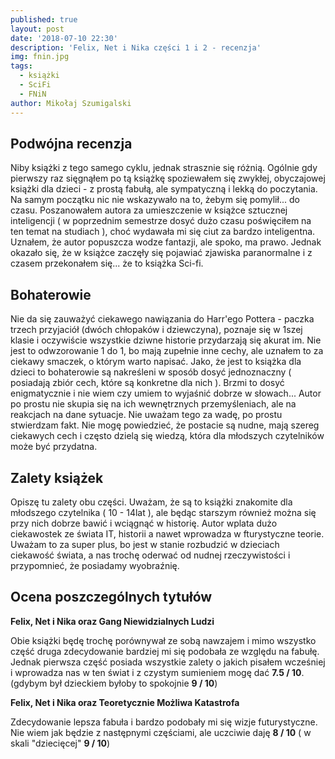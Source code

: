 ```yaml
---
published: true
layout: post
date: '2018-07-10 22:30'
description: 'Felix, Net i Nika części 1 i 2 - recenzja'
img: fnin.jpg
tags:
  - książki
  - SciFi
  - FNiN
author: Mikołaj Szumigalski
---
```

## Podwójna recenzja

Niby książki z tego samego cyklu, jednak strasznie się różnią. Ogólnie gdy pierwszy raz sięgnąłem po tą książkę spoziewałem się zwykłej, obyczajowej książki dla dzieci - z prostą fabułą, ale sympatyczną i lekką do poczytania. Na samym początku nic nie wskazywało na to, żebym się pomylił... do czasu. Poszanowałem autora za umieszczenie w książce sztucznej inteligencji ( w poprzednim semestrze dosyć dużo czasu poświęciłem na ten temat na studiach ), choć wydawała mi się ciut za bardzo inteligentna. Uznałem, że autor popuszcza wodze fantazji, ale spoko, ma prawo. Jednak okazało się, że w książce zaczęły się pojawiać zjawiska paranormalne i z czasem przekonałem się... że to książka Sci-fi.

## Bohaterowie

Nie da się zauważyć ciekawego nawiązania do Harr'ego Pottera - paczka trzech przyjaciół (dwóch chłopaków i dziewczyna), poznaje się w 1szej klasie i oczywiście wszystkie dziwne historie przydarzają się akurat im. Nie jest to odwzorowanie 1 do 1, bo mają zupełnie inne cechy, ale uznałem to za ciekawy smaczek, o którym warto napisać. Jako, że jest to książka dla dzieci to bohaterowie są nakreśleni w sposób dosyć jednoznaczny ( posiadają zbiór cech, które są konkretne dla nich ). Brzmi to dosyć enigmatycznie i nie wiem czy umiem to wyjaśnić dobrze w  słowach... Autor po prostu nie skupia się na ich wewnętrznych przemyśleniach, ale na reakcjach na dane sytuacje. Nie uważam tego za wadę, po prostu stwierdzam fakt. Nie mogę powiedzieć, że postacie są nudne, mają szereg ciekawych cech i często dzielą się wiedzą, która dla młodszych czytelników może być przydatna.

## Zalety książek

Opiszę tu zalety obu części. Uważam, że są to książki znakomite dla młodszego czytelnika ( 10 - 14lat ), ale będąc starszym również można się przy nich dobrze bawić i wciągnąć w historię. Autor wplata dużo ciekawostek ze świata IT, historii a nawet wprowadza w fturystyczne teorie. Uważam to za super plus, bo jest w stanie rozbudzić w dzieciach ciekawość świata, a nas trochę oderwać od nudnej rzeczywistości i przypomnieć, że posiadamy wyobraźnię.

## Ocena poszczególnych tytułów

**Felix, Net i Nika oraz Gang Niewidzialnych Ludzi**

Obie książki będę trochę porównywał ze sobą nawzajem i mimo wszystko część druga zdecydowanie bardziej mi się podobała ze względu na fabułę. Jednak pierwsza część posiada wszystkie zalety o jakich pisałem wcześniej i wprowadza nas w ten świat i z czystym sumieniem mogę dać **7.5 / 10**. (gdybym był dzieckiem byłoby to spokojnie **9 / 10**)

**Felix, Net i Nika oraz Teoretycznie Możliwa Katastrofa**

Zdecydowanie lepsza fabuła i bardzo podobały mi się wizje futurystyczne. Nie wiem jak będzie z następnymi częściami, ale uczciwie daję **8 / 10** ( w skali "dziecięcej" **9 / 10**)
